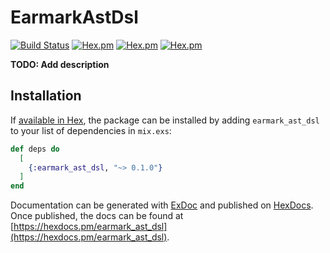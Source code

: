 # EarmarkAstDsl

[![Build Status](https://travis-ci.org/robertdober/earmark_ast_dsl.svg?branch=master)](https://travis-ci.org/robertdober/earmark_ast_dsl)
[![Hex.pm](https://img.shields.io/hexpm/v/earmark_ast_dsl.svg)](https://hex.pm/packages/earmark_ast_dsl)
[![Hex.pm](https://img.shields.io/hexpm/dw/earmark_ast_dsl.svg)](https://hex.pm/packages/earmark_ast_dsl)
[![Hex.pm](https://img.shields.io/hexpm/dt/earmark_ast_dsl.svg)](https://hex.pm/packages/earmark_ast_dsl)

**TODO: Add description**

## Installation

If [available in Hex](https://hex.pm/docs/publish), the package can be installed
by adding `earmark_ast_dsl` to your list of dependencies in `mix.exs`:

```elixir
def deps do
  [
    {:earmark_ast_dsl, "~> 0.1.0"}
  ]
end
```

Documentation can be generated with [ExDoc](https://github.com/elixir-lang/ex_doc)
and published on [HexDocs](https://hexdocs.pm). Once published, the docs can
be found at [https://hexdocs.pm/earmark_ast_dsl](https://hexdocs.pm/earmark_ast_dsl).

